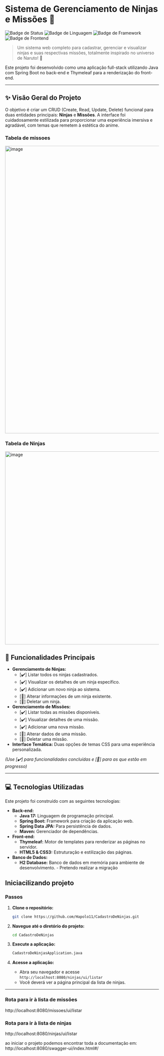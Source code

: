 # Sistema de Gerenciamento de Ninjas e Missões 🥷

![Badge de Status](https://img.shields.io/badge/status-em%20desenvolvimento-yellow)
![Badge de Linguagem](https://img.shields.io/badge/linguagem-Java-blue?logo=java)
![Badge de Framework](https://img.shields.io/badge/framework-Spring%20Boot-green?logo=spring)
![Badge de Frontend](https://img.shields.io/badge/frontend-Thymeleaf-orange)

> Um sistema web completo para cadastrar, gerenciar e visualizar ninjas e suas respectivas missões, totalmente inspirado no universo de Naruto! 🍥

Este projeto foi desenvolvido como uma aplicação full-stack utilizando Java com Spring Boot no back-end e Thymeleaf para a renderização do front-end.

---

## ✨ Visão Geral do Projeto

O objetivo é criar um CRUD (Create, Read, Update, Delete) funcional para duas entidades principais: **Ninjas** e **Missões**. A interface foi cuidadosamente estilizada para proporcionar uma experiência imersiva e agradável, com temas que remetem à estética do anime.


### Tabela de missoes
<img width="1910" height="941" alt="image" src="https://github.com/user-attachments/assets/d35b4c98-31a7-46fa-b362-e8a19a7bb7ee" />

### Tabela de Ninjas
<img width="1358" height="632" alt="image" src="https://github.com/user-attachments/assets/852056ca-eb07-47f5-9bc0-20a4d49e21df" />




## 🚀 Funcionalidades Principais

-   **Gerenciamento de Ninjas:**
    -   [✔️] Listar todos os ninjas cadastrados.
    -   [✔️] Visualizar os detalhes de um ninja específico.
    -   [✔️] Adicionar um novo ninja ao sistema.
    -   [🚧] Alterar informações de um ninja existente.
    -   [🚧] Deletar um ninja.
-   **Gerenciamento de Missões:**
    -   [✔️] Listar todas as missões disponíveis.
    -   [✔️] Visualizar detalhes de uma missão.
    -   [✔️] Adicionar uma nova missão.
    -   [🚧] Alterar dados de uma missão.
    -   [🚧] Deletar uma missão.
-   **Interface Temática:** Duas opções de temas CSS para uma experiência personalizada.

*(Use [✔️] para funcionalidades concluídas e [🚧] para as que estão em progresso)*

---

## 💻 Tecnologias Utilizadas

Este projeto foi construído com as seguintes tecnologias:

-   **Back-end:**
    -   **Java 17:** Linguagem de programação principal.
    -   **Spring Boot:** Framework para criação da aplicação web.
    -   **Spring Data JPA:** Para persistência de dados.
    -   **Maven:** Gerenciador de dependências.
-   **Front-end:**
    -   **Thymeleaf:** Motor de templates para renderizar as páginas no servidor.
    -   **HTML5 & CSS3:** Estruturação e estilização das páginas.
-   **Banco de Dados:**
    -   **H2 Database:** Banco de dados em memória para ambiente de desenvolvimento. - Pretendo realizar a migração

## Iniciacilizando projeto 

### Passos

1.  **Clone o repositório:**
    ```bash
    git clone https://github.com/Hapolo11/CadastroDeNinjas.git
    ```

2.  **Navegue até o diretório do projeto:**
    ```bash
    cd CadastroDeNinjas
    ```

3.  **Execute a aplicação:**
    ```bash
    CadastroDeNinjasApplication.java
    ```

4.  **Acesse a aplicação:**
    -   Abra seu navegador e acesse `http://localhost:8080/ninjas/ui/listar`
    -   Você deverá ver a página principal da lista de ninjas.

---

### Rota para ir à lista de missões
http://localhost:8080/missoes/ui/listar 

### Rota para ir à lista de ninjas
http://localhost:8080/ninjas/ui/listar


ao iniciar o projeto podemos encontrar toda a documentação em: http://localhost:8080/swagger-ui/index.html#/




